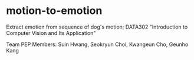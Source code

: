 # motion-to-emotion
 Extract emotion from sequence of dog's motion; DATA302 "Introduction to Computer Vision and Its Application"

Team PEP
Members: Suin Hwang, Seokryun Choi, Kwangeun Cho, Geunho Kang